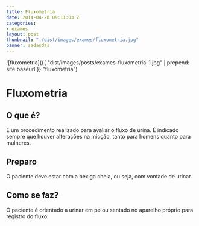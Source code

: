 ```yaml
---
title: Fluxometria
date: 2014-04-20 09:11:03 Z
categories:
- exames
layout: post
thumbnail: "./dist/images/exames/fluxometria.jpg"
banner: sadasdas
---
```


![fluxometria]({{ "dist/images/posts/exames-fluxometria-1.jpg" | prepend: site.baseurl }} "fluxometria")

# Fluxometria



## O que é?

É um procedimento realizado para avaliar o fluxo de urina. 
É indicado sempre que houver alterações na micção, tanto para homens quanto para mulheres.

## Preparo
O paciente deve estar com a bexiga cheia, ou seja, com vontade de urinar.

## Como se faz?
O paciente é orientado a urinar em pé ou sentado no aparelho próprio para registro do fluxo.